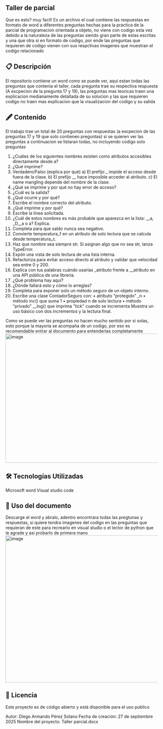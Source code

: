 Taller de parcial
-------------------------------------------------------------------------------------------------------------------------------------------------------------------
Que es esto? muy facil! Es un archivo el cual contiene las respuestas en formato de word a diferentes preguntas hechas para la practica de la parcial de programacion orientada a objeto, no viene con codigo esta vez debido a la naturaleza de las preguntas siendo gran parte de estas escritas y una que otra si en formato de codigo, por ende las preguntas que requieren de codigo vienen con sus respctivas imagenes que muestran el codigo relacionado

📋 Descripción
-------------------------------------------------------------------------------------------------------------------------------------------------------------------
El repositorio contiene un word como se puede ver, aqui estan todas las preguntas que contenia el taller, cada pregunta trae su respectiva respuesta (A excpecion de la pregunta 17 y 19), las preguntas mas teoricas traen una explicacion medianamente detallada de su solucion y las que requieren codigo no traen mas explicacion que la visualizacion del codigo y su salida

🖋️ Contenido
-------------------------------------------------------------------------------------------------------------------------------------------------------------------
El trabajo trae un total de 20 preguntas con respuestas (a excpecion de las preguntas 17 y 19 que solo contienen preguntas) si se quieren ver las preguntas a continuacion se listaran todas, no incluyendo codigo solo preguntas

1. ¿Cuáles de los siguientes nombres existen como atributos accesibles directamente desde a?
2. ¿Qué imprime?
3.  Verdadero/Falso (explica por qué)
    a) El prefijo _ impide el acceso desde fuera de la clase.
    b) El prefijo __ hace imposible acceder al atributo.
    c) El name mangling depende del nombre de la clase.
4. ¿Qué se imprime y por qué no hay error de acceso?
5. ¿Cuál es la salida?
6. ¿Qué ocurre y por qué?
7. Escribe el nombre correcto del atributo.
8. ¿Qué imprime y por qué?
9. Escribe la línea solicitada.
10. ¿Cuál de estos nombres es más probable que aparezca en la lista: __a, _D__a o a? Explica.
11. Completa para que saldo nunca sea negativo.
12. Convierte temperatura_f en un atributo de solo lectura que se calcula desde temperatura_c.
13. Haz que nombre sea siempre str. Si asignan algo que no sea str, lanza TypeError.
14. Expón una vista de solo lectura de una lista interna.
15. Refactoriza para evitar acceso directo al atributo y validar que velocidad sea entre 0 y 200.
16. Explica con tus palabras cuándo usarías _atributo frente a __atributo en una API pública de una librería.
17. ¿Qué problema hay aquí?
18. ¿Dónde fallará esto y cómo lo arreglas?
19. Completa para exponer solo un método seguro de un objeto interno.
20. Escribe una clase ContadorSeguro con:
• atributo “protegido” _n
• método inc() que suma 1
• propiedad n de solo lectura
• método “privado” __log() que imprima "tick" cuando se incrementa
Muestra un uso básico con dos incrementos y la lectura final.

Como se puede ver las preguntas no hacen mucho sentido por si solas, esto porque la mayoria se acompaña de un codigo, por eso es recomendable entrar al documento para entenderlas completamente
<img width="657" height="425" alt="image" src="https://github.com/user-attachments/assets/de8d2821-ed28-4df1-aabc-cf8ea8465af9" />


🛠️ Tecnologías Utilizadas
-------------------------------------------------------------------------------------------------------------------------------------------------------------------
Microsoft word
Visual studio code

🔧 Uso del documento
-------------------------------------------------------------------------------------------------------------------------------------------------------------------
Descarge el word y abralo, adentro encontrara todas las pregtunas y respuestas, si quiere tendra imagenes del codigo en las preguntas que requieran de este para recrearlo en visual studio o el lector de python que le agrade y asi probarlo de primera mano
<img width="611" height="484" alt="image" src="https://github.com/user-attachments/assets/4b2caa40-f2f6-4e58-ac6c-10b253627797" />

📄 Licencia
-------------------------------------------------------------------------------------------------------------------------------------------------------------------
Este proyecto es de código abierto y está disponible para el uso publico

Autor: Diego Armando Pérez Solano
Fecha de creación: 27 de septiembre 2025
Nombre del proyecto: Taller parcial.docx




